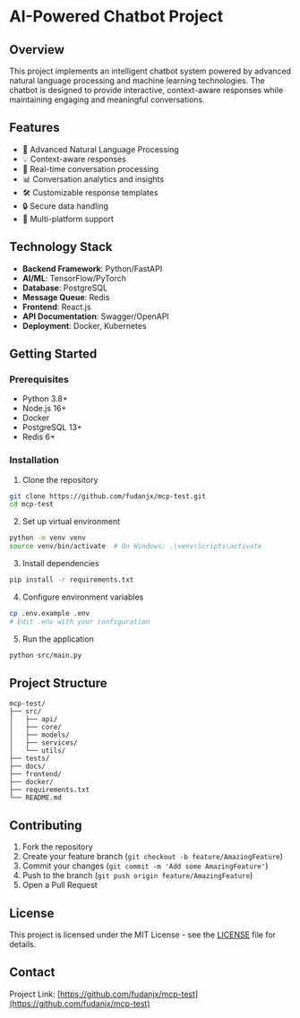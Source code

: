 # AI-Powered Chatbot Project

## Overview
This project implements an intelligent chatbot system powered by advanced natural language processing and machine learning technologies. The chatbot is designed to provide interactive, context-aware responses while maintaining engaging and meaningful conversations.

## Features
- 🤖 Advanced Natural Language Processing
- 💡 Context-aware responses
- 🔄 Real-time conversation processing
- 📊 Conversation analytics and insights
- 🛠️ Customizable response templates
- 🔒 Secure data handling
- 📱 Multi-platform support

## Technology Stack
- **Backend Framework**: Python/FastAPI
- **AI/ML**: TensorFlow/PyTorch
- **Database**: PostgreSQL
- **Message Queue**: Redis
- **Frontend**: React.js
- **API Documentation**: Swagger/OpenAPI
- **Deployment**: Docker, Kubernetes

## Getting Started

### Prerequisites
- Python 3.8+
- Node.js 16+
- Docker
- PostgreSQL 13+
- Redis 6+

### Installation
1. Clone the repository
```bash
git clone https://github.com/fudanjx/mcp-test.git
cd mcp-test
```

2. Set up virtual environment
```bash
python -m venv venv
source venv/bin/activate  # On Windows: .\venv\Scripts\activate
```

3. Install dependencies
```bash
pip install -r requirements.txt
```

4. Configure environment variables
```bash
cp .env.example .env
# Edit .env with your configuration
```

5. Run the application
```bash
python src/main.py
```

## Project Structure
```
mcp-test/
├── src/
│   ├── api/
│   ├── core/
│   ├── models/
│   ├── services/
│   └── utils/
├── tests/
├── docs/
├── frontend/
├── docker/
├── requirements.txt
└── README.md
```

## Contributing
1. Fork the repository
2. Create your feature branch (`git checkout -b feature/AmazingFeature`)
3. Commit your changes (`git commit -m 'Add some AmazingFeature'`)
4. Push to the branch (`git push origin feature/AmazingFeature`)
5. Open a Pull Request

## License
This project is licensed under the MIT License - see the [LICENSE](LICENSE) file for details.

## Contact
Project Link: [https://github.com/fudanjx/mcp-test](https://github.com/fudanjx/mcp-test)